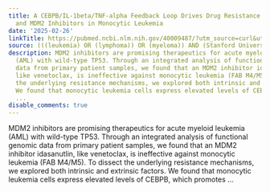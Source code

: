 ```yaml
---
title: A CEBPB/IL-1beta/TNF-alpha Feedback Loop Drives Drug Resistance to Venetoclax
  and MDM2 Inhibitors in Monocytic Leukemia
date: '2025-02-26'
linkTitle: https://pubmed.ncbi.nlm.nih.gov/40009487/?utm_source=curl&utm_medium=rss&utm_campaign=pubmed-2&utm_content=1Rkszs2HVZ2RHP33OibaNFew6VK-LzjJWTD4GwmLlk8B-wCceh&fc=20220923065203&ff=20250227170933&v=2.18.0.post9+e462414
source: (((leukemia) OR (lymphoma)) OR (myeloma)) AND (Stanford University[Affiliation])
description: MDM2 inhibitors are promising therapeutics for acute myeloid leukemia
  (AML) with wild-type TP53. Through an integrated analysis of functional genomic
  data from primary patient samples, we found that an MDM2 inhibitor idasanutlin,
  like venetoclax, is ineffective against monocytic leukemia (FAB M4/M5). To dissect
  the underlying resistance mechanisms, we explored both intrinsic and extrinsic factors.
  We found that monocytic leukemia cells express elevated levels of CEBPB, which promotes
  ...
disable_comments: true
---
```

MDM2 inhibitors are promising therapeutics for acute myeloid leukemia (AML) with wild-type TP53. Through an integrated analysis of functional genomic data from primary patient samples, we found that an MDM2 inhibitor idasanutlin, like venetoclax, is ineffective against monocytic leukemia (FAB M4/M5). To dissect the underlying resistance mechanisms, we explored both intrinsic and extrinsic factors. We found that monocytic leukemia cells express elevated levels of CEBPB, which promotes ...